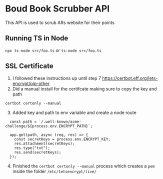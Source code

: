 # Boud Book Scrubber API

This API is used to scrub ARs website for their points

## Running TS in Node

`npx ts-node src/foo.ts` or `ts-node src/foo.ts`

## SSL Certificate

1. I followed these instructions up until step 7 https://certbot.eff.org/lets-encrypt/pip-other
2. Did a manual install for the certifcate making sure to copy the key and path

```
certbot certonly --manual

```

3. Added key and path to env variable and create a node route

```
  const path = `/.well-known/acme-challenge/${process.env.ENCRYPT_PATH}`;

  app.get(path, async (req, res) => {
    const secretKeys = process.env.ENCRYPT_KEY;
    res.attachment(secretKeys);
    res.type("txt");
    res.send(secretKeys);
  });
```

4. Finished the `certbot certonly --manual` process which creates a `pem` inside the folder `/etc/letsencrypt/live/`
